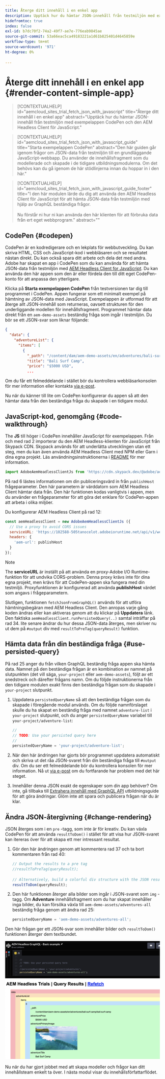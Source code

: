 ```yaml
---
title: Återge ditt innehåll i en enkel app
description: Upptäck hur du hämtar JSON-innehåll från testmiljön med exempelappen CodePen och den AEM Headless Client för JavaScript.
hidefromtoc: true
index: false
exl-id: b7dc70f2-74a2-49f7-ae7e-776eab9845ae
source-git-commit: 53a66eac5ca49183221a1d61b825401d4645859e
workflow-type: tm+mt
source-wordcount: '971'
ht-degree: 0%

---
```



# Återge ditt innehåll i en enkel app {#render-content-simple-app}

>[!CONTEXTUALHELP]
>id="aemcloud_sites_trial_fetch_json_with_javascript"
>title="Återge ditt innehåll i en enkel app"
>abstract="Upptäck hur du hämtar JSON-innehåll från testmiljön med exempelappen CodePen och den AEM Headless Client för JavaScript."

>[!CONTEXTUALHELP]
>id="aemcloud_sites_trial_fetch_json_with_javascript_guide"
>title="Starta exempelappen CodePen"
>abstract="Den här guiden går igenom frågor om JSON-data från testmiljön till en grundläggande JavaScript-webbapp. Du använder de innehållsfragment som du modellerade och skapade i de tidigare utbildningsmodulerna. Om det behövs kan du gå igenom de här stödlinjerna innan du hoppar in i den här."

>[!CONTEXTUALHELP]
>id="aemcloud_sites_trial_fetch_json_with_javascript_guide_footer"
>title="I den här modulen lärde du dig att använda den AEM Headless Client för JavaScript för att hämta JSON-data från testmiljön med hjälp av GraphQL beständiga frågor.<br><br>Nu förstår ni hur ni kan använda den här klienten för att förbruka data från ert eget webbprogram."
>abstract=""

## CodePen {#codepen}

CodePen är en kodredigerare och en lekplats för webbutveckling. Du kan skriva HTML, CSS och JavaScript-kod i webbläsaren och se resultatet nästan direkt. Du kan också spara ditt arbete och dela det med andra. Adobe har skapat en app i CodePen som du kan använda för att hämta JSON-data från testmiljön med [AEM Headless Client for JavaScript](https://github.com/adobe/aem-headless-client-js). Du kan använda den här appen som den är eller fördela den till ditt eget CodePen-konto för att anpassa den ytterligare.

Klicka på **Starta exempelappen CodePen** från testversionen tar dig till programmet i CodePen. Appen fungerar som ett minimalt exempel på hämtning av JSON-data med JavaScript. Exempelappen är utformad för att återge allt JSON-innehåll som returneras, oavsett strukturen för den underliggande modellen för innehållsfragment. Programmet hämtar data direkt från en `aem-demo-assets` beständig fråga som ingår i testmiljön. Du bör se ett JSON-svar som liknar följande:

```json
{
  "data": {
    "adventureList": {
      "items": [
        {
          "_path": "/content/dam/aem-demo-assets/en/adventures/bali-surf-camp/bali-surf-camp",
          "title": "Bali Surf Camp",
          "price": "$5000 USD",
          ...
```

Om du får ett felmeddelande i stället bör du kontrollera webbläsarkonsolen för mer information eller kontakta [via e-post](mailto:aem-headless-trials-support@adobe.com?subject=AEM%20Trials%20support%20request).

Nu när du känner till lite om CodePen konfigurerar du appen så att den hämtar data från den beständiga fråga du skapade i en tidigare modul.

## JavaScript-kod, genomgång {#code-walkthrough}

The **JS** till höger i CodePen innehåller JavaScript för exempelappen. Från och med rad 2 importerar du den AEM Headless-klienten för JavaScript från Skypack CDN. Skypack används för att underlätta utvecklingen utan ett steg, men du kan även använda AEM Headless Client med NPM eller Garn i dina egna projekt. Läs användningsinstruktionerna i [README](https://github.com/adobe/aem-headless-client-js#aem-headless-client-for-javascript) för mer information.

```javascript
import AdobeAemHeadlessClientJs from 'https://cdn.skypack.dev/@adobe/aem-headless-client-js@v3.2.0';
```

På rad 6 lästes informationen om din publiceringsvärd in från `publishHost` frågeparameter. Den här parametern är värddatorn som AEM Headless Client hämtar data från. Den här funktionen kodas vanligtvis i appen, men du använder en frågeparameter för att göra det enklare för CodePen-appen att arbeta i olika miljöer.

Du konfigurerar AEM Headless Client på rad 12:

```javascript
const aemHeadlessClient = new AdobeAemHeadlessClientJs ({
  // Use a proxy to avoid CORS issues
  serviceURL: 'https://102588-505tanocelot.adobeioruntime.net/api/v1/web/aem/proxy',
  headers: {
    'aem-url': publishHost
  }
});
```

>[!NOTE]
>
>The **serviceURL** är inställt på att använda en proxy-Adobe I/O Runtime-funktion för att undvika CORS-problem. Denna proxy krävs inte för dina egna projekt, men krävs för att CodePen-appen ska fungera med din testmiljö. Proxyfunktionen är konfigurerad att använda **publishHost** värdet som angavs i frågeparametern.

Slutligen, funktionen `fetchJsonFromGraphQL()` används för att utföra hämtningsbegäran med AEM Headless Client. Den anropas varje gång koden ändras eller kan aktiveras genom att du klickar på **Uppdatera** länk. Den faktiska `aemHeadlessClient.runPersistedQuery(..)` samtal inträffar på rad 34. lite senare ändrar du hur dessa JSON-data återges, men skriver nu ut dem på `#output` div med `resultToPreTag(queryResult)` funktion.

## Hämta data från din beständiga fråga {#use-persisted-query}

På rad 25 anger du från vilken GraphQL beständig fråga appen ska hämta data. Namnet på den beständiga frågan är en kombination av namnet på slutpunkten (det vill säga, `your-project` eller `aem-demo-assets`), följt av ett snedstreck och därefter frågans namn. Om du följde instruktionerna från den tidigare modulen exakt finns den beständiga frågan som du skapade i `your-project` slutpunkt.

1. Uppdatera `persistedQueryName` så att den beständiga frågan som du skapade i föregående modul används. Om du följde namnförslaget skulle du ha skapat en beständig fråga med namnet `adventure-list` i `your-project` slutpunkt, och du anger `persistedQueryName` variabel till `your-project/adventure-list`:

   ```javascript
   //
   // TODO: Use your persisted query here
   //
   persistedQueryName = 'your-project/adventure-list';
   ```

1. När den här ändringen har gjorts bör programmet uppdatera automatiskt och skriva ut det råa JSON-svaret från din beständiga fråga till `#output` div. Om du ser ett felmeddelande bör du kontrollera konsolen för mer information. Nå ut [via e-post](mailto:aem-headless-trials-support@adobe.com?subject=AEM%20Trials%20support%20request) om du fortfarande har problem med det här steget.

1. Innehåller denna JSON exakt de egenskaper som din app behöver? Om inte, gå tillbaka till [Extrahera innehåll med GraphQL API](https://experience.adobe.com/experiencemanager/learn/extract_content_using_graphql) utbildningsguide för att göra ändringar. Glöm inte att spara och publicera frågan när du är klar.

## Ändra JSON-återgivning {#change-rendering}

JSON återges som i en `pre` -tagg, som inte är för kreativ. Du kan växla CodePen för att använda `resultToDom()` i stället för att visa hur JSON-svaret kan itereras över för att skapa ett mer intressant resultat.

1. Gör den här ändringen genom att kommentera rad 37 och ta bort kommentaren från rad 40:

   ```javascript
   // Output the results to a pre tag
   //resultToPreTag(queryResult);
   
   // Alternatively, build a colorful div structure with the JSON results and render images inline
   resultToDom(queryResult);
   ```

1. Den här funktionen återger alla bilder som ingår i JSON-svaret som `img` -tagg. Om **Adventure** innehållsfragment som du har skapat innehåller inga bilder, du kan försöka växla till `aem-demo-assets/adventures-all` beständig fråga genom att ändra rad 25:

   ```javascript
   persistedQueryName = 'aem-demo-assets/adventures-all';
   ```

Den här frågan ger ett JSON-svar som innehåller bilder och `resultToDom()` funktionen återger dem textbundet.

![Resultat av frågan adventures-all och renderingsfunktionen resultToDom](assets/do-not-localize/adventures-all-query-result.png)

Nu när du har gjort jobbet med att skapa modeller och frågor kan ditt innehållsteam enkelt ta över. I nästa modul visar du innehållsförfattarflödet.

